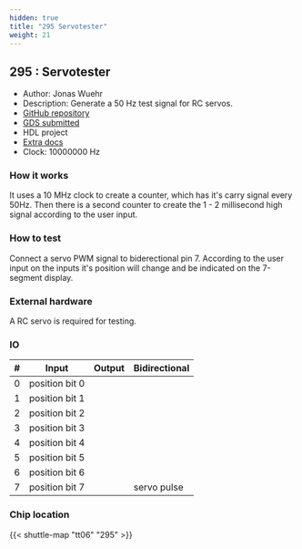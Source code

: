 ```yaml
---
hidden: true
title: "295 Servotester"
weight: 21
---
```


## 295 : Servotester

* Author: Jonas Wuehr
* Description: Generate a 50 Hz test signal for RC servos.
* [GitHub repository](https://github.com/wuehr1999/tt06-wuehr1999-servotester)
* [GDS submitted](https://github.com/wuehr1999/tt06-wuehr1999-servotester/actions/runs/8681035615)
* HDL project
* [Extra docs](None)
* Clock: 10000000 Hz

<!---

This file is used to generate your project datasheet. Please fill in the information below and delete any unused
sections.

You can also include images in this folder and reference them in the markdown. Each image must be less than
512 kb in size, and the combined size of all images must be less than 1 MB.
-->


### How it works

It uses a 10 MHz clock to create a counter, which has it's carry signal every 50Hz. Then there is a second counter to create the 1 - 2 millisecond high signal according to the user input.

### How to test

Connect a servo PWM signal to biderectional pin 7. According to the user input on the inputs it's position will change and be indicated on the 7-segment display.

### External hardware

A RC servo is required for testing.


### IO

| # | Input          | Output         | Bidirectional   |
| - | -------------- | -------------- | --------------- |
| 0 | position bit 0 |  |  |
| 1 | position bit 1 |  |  |
| 2 | position bit 2 |  |  |
| 3 | position bit 3 |  |  |
| 4 | position bit 4 |  |  |
| 5 | position bit 5 |  |  |
| 6 | position bit 6 |  |  |
| 7 | position bit 7 |  | servo pulse |

### Chip location

{{< shuttle-map "tt06" "295" >}}
